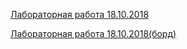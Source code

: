 

[Лабораторная работа 18.10.2018](https://github.com/KhanovDmitrii/18102018)

[Лабораторная работа 18.10.2018(борд)](https://repl.it/@DmitriiKhanov/FancyEffectiveCron)
